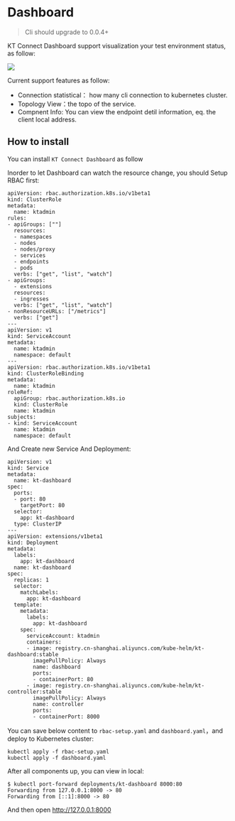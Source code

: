 Dashboard
====

> Cli should upgrade to 0.0.4+

KT Connect Dashboard support visualization your test environment status, as follow:

![](../../_media/guide/kt-dashboard.png)

Current support features as follow:

* Connection statistical： how many cli connection to kubernetes cluster.
* Topology View：the topo of the service.
* Compnent Info: You can view the endpoint detil information, eq. the client local address.

## How to install

You can install `KT Connect Dashboard` as follow

Inorder to let Dashboard can watch the resource change, you should Setup RBAC first:

```
apiVersion: rbac.authorization.k8s.io/v1beta1
kind: ClusterRole
metadata:
  name: ktadmin
rules:
- apiGroups: [""]
  resources:
  - namespaces
  - nodes
  - nodes/proxy
  - services
  - endpoints
  - pods
  verbs: ["get", "list", "watch"]
- apiGroups:
  - extensions
  resources:
  - ingresses
  verbs: ["get", "list", "watch"]
- nonResourceURLs: ["/metrics"]
  verbs: ["get"]
---
apiVersion: v1
kind: ServiceAccount
metadata:
  name: ktadmin
  namespace: default
---
apiVersion: rbac.authorization.k8s.io/v1beta1
kind: ClusterRoleBinding
metadata:
  name: ktadmin
roleRef:
  apiGroup: rbac.authorization.k8s.io
  kind: ClusterRole
  name: ktadmin
subjects:
- kind: ServiceAccount
  name: ktadmin
  namespace: default
```

And Create new Service And Deployment:

```
apiVersion: v1
kind: Service
metadata:
  name: kt-dashboard
spec:
  ports:
  - port: 80
    targetPort: 80
  selector:
    app: kt-dashboard
  type: ClusterIP
---
apiVersion: extensions/v1beta1
kind: Deployment
metadata:
  labels:
    app: kt-dashboard
  name: kt-dashboard
spec:
  replicas: 1
  selector:
    matchLabels:
      app: kt-dashboard
  template:
    metadata:
      labels:
        app: kt-dashboard
    spec:
      serviceAccount: ktadmin
      containers:
      - image: registry.cn-shanghai.aliyuncs.com/kube-helm/kt-dashboard:stable
        imagePullPolicy: Always
        name: dashboard
        ports:
        - containerPort: 80
      - image: registry.cn-shanghai.aliyuncs.com/kube-helm/kt-controller:stable
        imagePullPolicy: Always
        name: controller
        ports:
        - containerPort: 8000
```

You can save below content to `rbac-setup.yaml` and `dashboard.yaml`，and deploy to Kubernetes cluster:

```
kubectl apply -f rbac-setup.yaml
kubectl apply -f dashboard.yaml
```

After all components up, you can view in local:

```
$ kubectl port-forward deployments/kt-dashboard 8000:80   
Forwarding from 127.0.0.1:8000 -> 80
Forwarding from [::1]:8000 -> 80
```

And then open http://127.0.0.1:8000